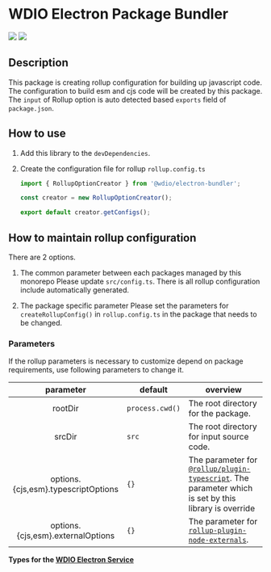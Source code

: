 # WDIO Electron Package Bundler

<a href="https://www.npmjs.com/package/@wdio/electron-bundler" alt="NPM Version">
  <img src="https://img.shields.io/npm/v/@wdio/electron-bundler" /></a>
<a href="https://www.npmjs.com/package/@wdio/electron-bundler" alt="NPM Downloads">
  <img src="https://img.shields.io/npm/dw/@wdio/electron-bundler" /></a>

<br />

## Description

This package is creating rollup configuration for building up javascript code.
The configuration to build esm and cjs code will be created by this package.  
The `input` of Rollup option is auto detected based `exports` field of `package.json`.

## How to use

1. Add this library to the `devDependencies`.

1. Create the configuration file for rollup `rollup.config.ts`

   ```ts
   import { RollupOptionCreator } from '@wdio/electron-bundler';

   const creator = new RollupOptionCreator();

   export default creator.getConfigs();
   ```

## How to maintain rollup configuration

There are 2 options.

1. The common parameter between each packages managed by this monorepo
   Please update `src/config.ts`. There is all rollup configuration include automatically generated.

1. The package specific parameter
   Please set the parameters for `createRollupConfig()` in `rollup.config.ts` in the package that needs to be changed.

### Parameters

If the rollup parameters is necessary to customize depend on package requirements, use following parameters to change it.

|              parameter              | default         | overview                                                                                                                                                         |
| :---------------------------------: | --------------- | ---------------------------------------------------------------------------------------------------------------------------------------------------------------- |
|               rootDir               | `process.cwd()` | The root directory for the package.                                                                                                                              |
|               srcDir                | `src`           | The root directory for input source code.                                                                                                                        |
| options.{cjs,esm}.typescriptOptions | `{}`            | The parameter for [`@rollup/plugin-typescript`](https://www.npmjs.com/package/@rollup/plugin-typescript). The parameter which is set by this library is override |
|  options.{cjs,esm}.externalOptions  | `{}`            | The parameter for [`rollup-plugin-node-externals`](https://www.npmjs.com/package/rollup-plugin-node-externals).                                                  |

**Types for the [WDIO Electron Service](https://github.com/webdriverio-community/wdio-electron-service)**
